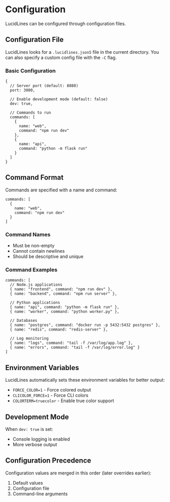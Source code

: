 # Configuration

LucidLines can be configured through configuration files.

## Configuration File

LucidLines looks for a `.lucidlines.json5` file in the current directory. You can also specify a custom config file with the `-C` flag.

### Basic Configuration

```json5
{
  // Server port (default: 8080)
  port: 3000,

  // Enable development mode (default: false)
  dev: true,

  // Commands to run
  commands: [
    {
      name: "web",
      command: "npm run dev"
    },
    {
      name: "api",
      command: "python -m flask run"
    }
  ]
}
```

## Command Format

Commands are specified with a name and command:

```json5
commands: [
  {
    name: "web",
    command: "npm run dev"
  }
]
```

### Command Names

- Must be non-empty
- Cannot contain newlines
- Should be descriptive and unique

### Command Examples

```json5
commands: [
  // Node.js applications
  { name: "frontend", command: "npm run dev" },
  { name: "backend", command: "npm run server" },

  // Python applications
  { name: "api", command: "python -m flask run" },
  { name: "worker", command: "python worker.py" },

  // Databases
  { name: "postgres", command: "docker run -p 5432:5432 postgres" },
  { name: "redis", command: "redis-server" },

  // Log monitoring
  { name: "logs", command: "tail -f /var/log/app.log" },
  { name: "errors", command: "tail -f /var/log/error.log" }
]
```

## Environment Variables

LucidLines automatically sets these environment variables for better output:

- `FORCE_COLOR=1` - Force colored output
- `CLICOLOR_FORCE=1` - Force CLI colors
- `COLORTERM=truecolor` - Enable true color support

## Development Mode

When `dev: true` is set:

- Console logging is enabled
- More verbose output

## Configuration Precedence

Configuration values are merged in this order (later overrides earlier):

1. Default values
2. Configuration file
3. Command-line arguments